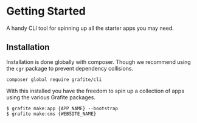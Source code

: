# Getting Started

A handy CLI tool for spinning up all the starter apps you may need.

## Installation

Installation is done globally with composer. Though we recommend using the `cgr` package to prevent dependency collisions.

```
composer global require grafite/cli
```

With this installed you have the freedom to spin up a collection of apps using the various Grafite packages.

```
$ grafite make:app {APP_NAME} --bootstrap
$ grafite make:cms {WEBSITE_NAME}
```
